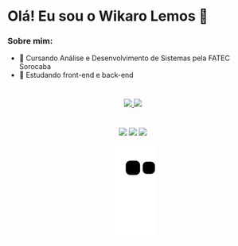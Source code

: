 # Olá! Eu sou o Wikaro Lemos 👋

### Sobre mim:

- 🏫 Cursando Análise e Desenvolvimento de Sistemas pela FATEC Sorocaba
- 📖 Estudando front-end e back-end

#
###

<div align="center">
  <a href="https://github.com/wikarolemos">
  <img height="180em" src="https://github-readme-stats.vercel.app/api?username=wikarolemos&show_icons=true&theme=github_dark&include_all_commits=true&count_private=true"/>
  <img height="180em" src="https://github-readme-stats.vercel.app/api/top-langs/?username=wikarolemos&layout=compact&langs_count=7&theme=github_dark"/>
</div>

#
###

<div align="center">
  <a href="https://www.youtube.com/channel/UCAlZ2pVsExrzxsL9iF4eyYQ" target="_blank"><img src="https://img.shields.io/badge/YouTube-FF0000?style=for-the-badge&logo=youtube&logoColor=white" target="_blank"></a>
  <a href="https://instagram.com/wikaro.lemos" target="_blank"><img src="https://img.shields.io/badge/-Instagram-%23E4405F?style=for-the-badge&logo=instagram&logoColor=white" target="_blank"></a>
  <a href = "mailto:wikaro.lemos@hotmail.com"><img src="https://img.shields.io/badge/Microsoft_Outlook-0078D4?style=for-the-badge&logo=microsoft-outlook&logoColor=white" target="_blank"></a> 
 
  ![Snake animation](https://github.com/wikarolemos/wikarolemos/blob/output/github-contribution-grid-snake.svg)
 
</div>
